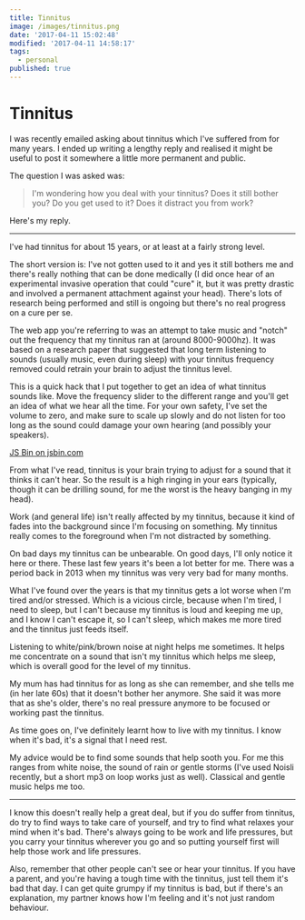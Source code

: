 ```yaml
---
title: Tinnitus
image: /images/tinnitus.png
date: '2017-04-11 15:02:48'
modified: '2017-04-11 14:58:17'
tags:
  - personal
published: true
---
```

# Tinnitus

I was recently emailed asking about tinnitus which I've suffered from for many years. I ended up writing a lengthy reply and realised it might be useful to post it somewhere a little more permanent and public.

The question I was asked was:

> I'm wondering how you deal with your tinnitus? Does it still bother you? Do you get used to it? Does it distract you from work?

Here's my reply.

<!--more-->

---

I've had tinnitus for about 15 years, or at least at a fairly strong level.

The short version is: I've not gotten used to it and yes it still bothers me and there's really nothing that can be done medically (I did once hear of an experimental invasive operation that could "cure" it, but it was pretty drastic and involved a permanent attachment against your head). There's lots of research being performed and still is ongoing but there's no real progress on a cure per se.

The web app you're referring to was an attempt to take music and "notch" out the frequency that my tinnitus ran at (around 8000-9000hz). It was based on a research paper that suggested that long term listening to sounds (usually music, even during sleep) with your tinnitus frequency removed could retrain your brain to adjust the tinnitus level.

This is a quick hack that I put together to get an idea of what tinnitus sounds like. Move the frequency slider to the different range and you'll get an idea of what we hear all the time. For your own safety, I've set the volume to zero, and make sure to scale up slowly and do not listen for too long as the sound could damage your own hearing (and possibly your speakers).

<a class="jsbin-embed" href="https://jsbin.com/qimuluz/11/embed?output">JS Bin on jsbin.com</a><script src="https://static.jsbin.com/js/embed.min.js?3.41.9"></script>

From what I've read, tinnitus is your brain trying to adjust for a sound that it thinks it can't hear. So the result is a high ringing in your ears (typically, though it can be drilling sound, for me the worst is the heavy banging in my head).

Work (and general life) isn't really affected by my tinnitus, because it kind of fades into the background since I'm focusing on something. My tinnitus really comes to the foreground when I'm not distracted by something.

On bad days my tinnitus can be unbearable. On good days, I'll only notice it here or there. These last few years it's been a lot better for me. There was a period back in 2013 when my tinnitus was very very bad for many months.

What I've found over the years is that my tinnitus gets a lot worse when I'm tired and/or stressed. Which is a vicious circle, because when I'm tired, I need to sleep, but I can't because my tinnitus is loud and keeping me up, and I know I can't escape it, so I can't sleep, which makes me more tired and the tinnitus just feeds itself.

Listening to white/pink/brown noise at night helps me sometimes. It helps me concentrate on a sound that isn't my tinnitus which helps me sleep, which is overall good for the level of my tinnitus.

My mum has had tinnitus for as long as she can remember, and she tells me (in her late 60s) that it doesn't bother her anymore. She said it was more that as she's older, there's no real pressure anymore to be focused or working past the tinnitus.

As time goes on, I've definitely learnt how to live with my tinnitus. I know when it's bad, it's a signal that I need rest.

My advice would be to find some sounds that help sooth you. For me this ranges from white noise, the sound of rain or gentle storms (I've used Noisli recently, but a short mp3 on loop works just as well). Classical and gentle music helps me too.

---

I know this doesn't really help a great deal, but if you do suffer from tinnitus, do try to find ways to take care of yourself, and try to find what relaxes your mind when it's bad. There's always going to be work and life pressures, but you carry your tinnitus wherever you go and so putting yourself first will help those work and life pressures.

Also, remember that other people can't see or hear your tinnitus. If you have a parent, and you're having a tough time with the tinnitus, just tell them it's bad that day. I can get quite grumpy if my tinnitus is bad, but if there's an explanation, my partner knows how I'm feeling and it's not just random behaviour.



